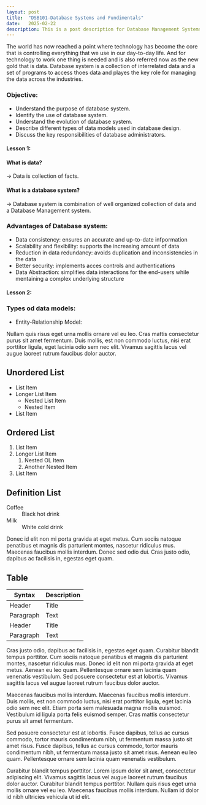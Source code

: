 ```yaml
---
layout: post
title:  "DSB101-Database Systems and Fundimentals"
date:   2025-02-22
description: This is a post description for Database Management Systems. Here we will learn, understand and identify the advantages and applications of the modern database systems in our evolving technical world.
---
```


<p class="intro"><span class="dropcap">T</span>he world has now reached a point where technology has become the core that is controlling everything that we use in our day-to-day life. And for technology to work one thing is needed and is also referred now as the new gold that is data. Database system is a collection of interrelated data and a set of programs to access thoes data and playes the key role for managing the data across the industries.</p>

### Objective:
- Understand the purpose of database system.
- Identify the use of database system.
- Understand the evolution of database system.
- Describe different types of data models used in
  database design.
- Discuss the key responsibilities of database
  administrators. 


#### Lesson 1:

#### What is data?
-> Data is collection of facts.

#### What is a database system?
-> Database system is combination of well organized collection of data and a Database Management system.

### Advantages of Database system:
- Data consistency: ensures an accurate and up-to-date infpormation
- Scalability and flexibility: supports the increasing amount of data
- Reduction in data redundancy: avoids duplication and inconsistencies in the data
- Better security: implements acces controls and authentications
- Data Abstraction: simplifies data interactions for the end-users while mentaining a complex underlying structure 


#### Lesson 2:

### Types od data models:
- Entity-Relationship Model:


Nullam quis risus eget urna mollis ornare vel eu leo. Cras mattis consectetur purus sit amet fermentum. Duis mollis, est non commodo luctus, nisi erat porttitor ligula, eget lacinia odio sem nec elit. Vivamus sagittis lacus vel augue laoreet rutrum faucibus dolor auctor.

## Unordered List
* List Item
* Longer List Item
  * Nested List Item
  * Nested Item
* List Item

## Ordered List
1. List Item
2. Longer List Item
    1. Nested OL Item
    2. Another Nested Item
3. List Item

## Definition List
<dl>
  <dt>Coffee</dt>
  <dd>Black hot drink</dd>
  <dt>Milk</dt>
  <dd>White cold drink</dd>
</dl>

Donec id elit non mi porta gravida at eget metus. Cum sociis natoque penatibus et magnis dis parturient montes, nascetur ridiculus mus. Maecenas faucibus mollis interdum. Donec sed odio dui. Cras justo odio, dapibus ac facilisis in, egestas eget quam.

## Table

| Syntax      | Description |
| ----------- | ----------- |
| Header      | Title       |
| Paragraph   | Text        |
| Header      | Title       |
| Paragraph   | Text        |

Cras justo odio, dapibus ac facilisis in, egestas eget quam. Curabitur blandit tempus porttitor. Cum sociis natoque penatibus et magnis dis parturient montes, nascetur ridiculus mus. Donec id elit non mi porta gravida at eget metus. Aenean eu leo quam. Pellentesque ornare sem lacinia quam venenatis vestibulum. Sed posuere consectetur est at lobortis. Vivamus sagittis lacus vel augue laoreet rutrum faucibus dolor auctor.

Maecenas faucibus mollis interdum. Maecenas faucibus mollis interdum. Duis mollis, est non commodo luctus, nisi erat porttitor ligula, eget lacinia odio sem nec elit. Etiam porta sem malesuada magna mollis euismod. Vestibulum id ligula porta felis euismod semper. Cras mattis consectetur purus sit amet fermentum.

Sed posuere consectetur est at lobortis. Fusce dapibus, tellus ac cursus commodo, tortor mauris condimentum nibh, ut fermentum massa justo sit amet risus. Fusce dapibus, tellus ac cursus commodo, tortor mauris condimentum nibh, ut fermentum massa justo sit amet risus. Aenean eu leo quam. Pellentesque ornare sem lacinia quam venenatis vestibulum.

Curabitur blandit tempus porttitor. Lorem ipsum dolor sit amet, consectetur adipiscing elit. Vivamus sagittis lacus vel augue laoreet rutrum faucibus dolor auctor. Curabitur blandit tempus porttitor. Nullam quis risus eget urna mollis ornare vel eu leo. Maecenas faucibus mollis interdum. Nullam id dolor id nibh ultricies vehicula ut id elit.
